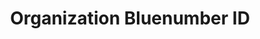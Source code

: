 ---
title: 'Organization Bluenumber ID'
field: 'is.organization.bluenumber'
slug: 'is-organization-bluenumber'
required: False
module: 'Provenance'
cluster: 'Global'
policy: 'Free value. Repeat values.'
layout: 'home'
---